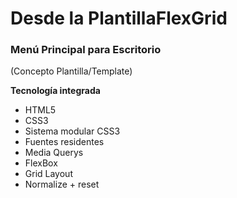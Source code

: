 # Desde la PlantillaFlexGrid

### Menú Principal para Escritorio
(Concepto Plantilla/Template)

__Tecnología integrada__
- HTML5
- CSS3
- Sistema modular CSS3
- Fuentes residentes
- Media Querys
- FlexBox
- Grid Layout
- Normalize + reset
